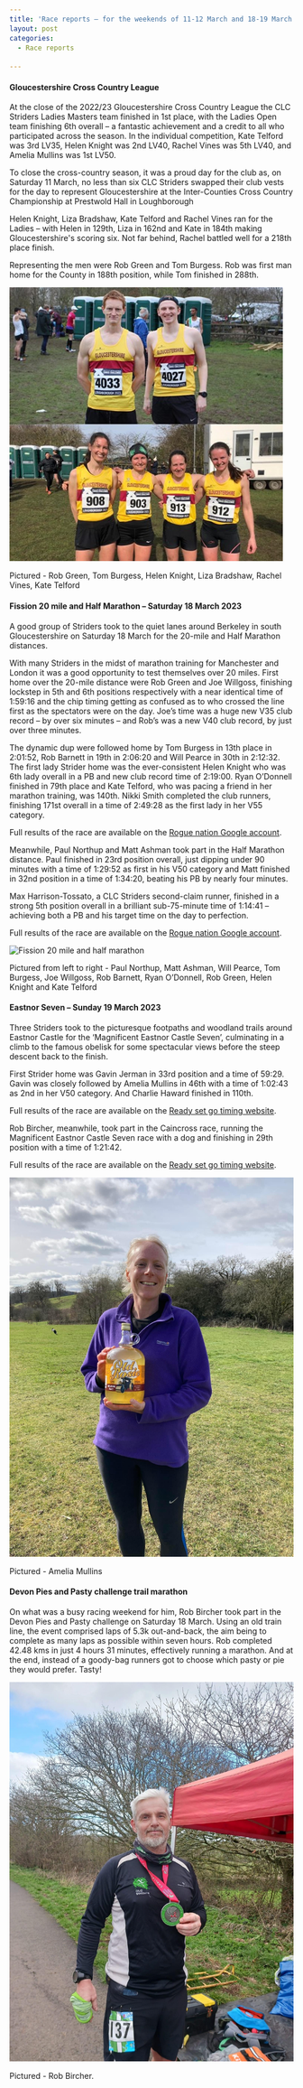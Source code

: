 ```yaml
---
title: 'Race reports – for the weekends of 11-12 March and 18-19 March 2023'
layout: post
categories:
  - Race reports

---
```


#### Gloucestershire Cross Country League

At the close of the 2022/23 Gloucestershire Cross Country League the CLC Striders Ladies Masters team finished in 1st place, with the Ladies Open team finishing 6th overall – a fantastic achievement and a credit to all who participated across the season. In the individual competition, Kate Telford was 3rd LV35, Helen Knight was 2nd LV40, Rachel Vines was 5th LV40, and Amelia Mullins was 1st LV50.

To close the cross-country season, it was a proud day for the club as, on Saturday 11 March, no less than six CLC Striders swapped their club vests for the day to represent Gloucestershire at the Inter-Counties Cross Country Championship at Prestwold Hall in Loughborough

Helen Knight, Liza Bradshaw, Kate Telford and Rachel Vines ran for the Ladies – with Helen in 129th, Liza in 162nd and Kate in 184th making Gloucestershire's scoring six. Not far behind, Rachel battled well for a 218th place finish.

Representing the men were Rob Green and Tom Burgess. Rob was first man home for the County in 188th position, while Tom finished in 288th.

![Inter-counties cross country championship](/images/2023/03/2023-03-20-IC-XC.jpg "Inter-counties cross country championship")

Pictured - Rob Green, Tom Burgess, Helen Knight, Liza Bradshaw, Rachel Vines, Kate Telford 

#### Fission 20 mile and Half Marathon – Saturday 18 March 2023

A good group of Striders took to the quiet lanes around Berkeley in south Gloucestershire  on Saturday 18 March for the 20-mile and Half Marathon distances.

With many Striders in the midst of marathon training for Manchester and London it was a good opportunity to test themselves over 20 miles. First home over the 20-mile distance were Rob Green and Joe Willgoss, finishing lockstep in 5th and 6th positions respectively with a near identical time of 1:59:16 and the chip timing getting as confused as to who crossed the line first as the spectators were on the day. Joe’s time was a huge new V35 club record – by over six minutes – and Rob’s was a new V40 club record, by just over three minutes. 

The dynamic dup were followed home by Tom Burgess in 13th place in 2:01:52, Rob Barnett in 19th in 2:06:20 and Will Pearce in 30th in 2:12:32. The first lady Strider home was the ever-consistent Helen Knight who was 6th lady overall in a PB and new club record time of 2:19:00. Ryan O’Donnell finished in 79th place and Kate Telford, who was pacing a friend in her marathon training, was 140th. Nikki Smith completed the club runners, finishing 171st overall in a time of 2:49:28 as the first lady in her V55 category.

Full results of the race are available on the [Rogue nation Google account](https://drive.google.com/file/d/1DBkd-77RS4edFyKriH0PHgsbEoW0PmJ4/view  "Rogue nation Google account").

Meanwhile, Paul Northup and Matt Ashman took part in the Half Marathon distance. Paul finished in 23rd position overall, just dipping under 90 minutes with a time of 1:29:52 as first in his V50 category and Matt finished in 32nd position in a time of 1:34:20, beating his PB by nearly four minutes.

Max Harrison-Tossato, a CLC Striders second-claim runner, finished in a strong 5th position overall in a brilliant sub-75-minute time of 1:14:41 – achieving both a PB and his target time on the day to perfection.

Full results of the race are available on the [Rogue nation Google account](https://drive.google.com/file/d/13kCglDOPohX5RYskDjBh1xqwnwZ86e4V/view  "Rogue nation Google account").

![Fission 20 mile and half marathon](/2023/03/2023-03-20-Fission.PNG "Fission 20 mile and half marathon")

Pictured from left to right - Paul Northup, Matt Ashman, Will Pearce, Tom Burgess, Joe Willgoss, Rob Barnett, Ryan O’Donnell, Rob Green, Helen Knight and Kate Telford

#### Eastnor Seven – Sunday 19 March 2023

Three Striders took to the picturesque footpaths and woodland trails around Eastnor Castle for the ‘Magnificent Eastnor Castle Seven’, culminating in a climb to the famous obelisk for some spectacular views before the steep descent back to the finish.

First Strider home was Gavin Jerman in 33rd position and a time of 59:29. Gavin was closely followed by Amelia Mullins in 46th with a time of 1:02:43 as 2nd in her V50 category. And Charlie Haward finished in 110th. 

Full results of the race are available on the [Ready set go timing website](https://www.readysetgotiming.co.uk/s/mag7-2023.pdf "Ready set go timing website").

Rob Bircher, meanwhile, took part in the Caincross race, running the Magnificent Eastnor Castle Seven race with a dog and finishing in 29th position with a time of 1:21:42.

Full results of the race are available on the [Ready set go timing website](https://www.readysetgotiming.co.uk/s/mag7-2023-dogs.pdf "Ready set go timing website").

![Eastnor Seven](/images/2023/03/2023-03-20-Eastnor-seven.JPG "Eastnor seven")

Pictured - Amelia Mullins

#### Devon Pies and Pasty challenge trail marathon

On what was a busy racing weekend for him, Rob Bircher took part in the Devon Pies and Pasty challenge on Saturday 18 March. Using an old train line, the event comprised laps of 5.3k out-and-back, the aim being to complete as many laps as possible within seven hours. Rob completed 42.48 kms in just 4 hours 31 minutes, effectively running a marathon. And at the end, instead of a goody-bag runners got to choose which pasty or pie they would prefer. Tasty!

![Eastnor Seven caincross](/images/2023/03/2023-03-20-Eastnor-seven-caincross.JPG "Eastnor seven caincross")

Pictured - Rob Bircher.



